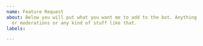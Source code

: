 ```yaml
---
name: Feature Request
about: Below you will put what you want me to add to the bot. Anything to music commands
  or moderations or any kind of stuff like that.
labels: 

---
```



